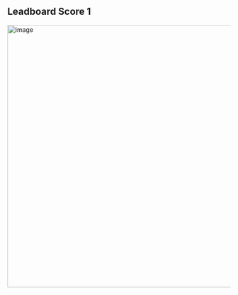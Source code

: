 ## Leadboard Score 1

<img width="1019" height="592" alt="image" src="https://github.com/user-attachments/assets/b66780aa-42c1-4027-b52b-1402bd6ba116" />
